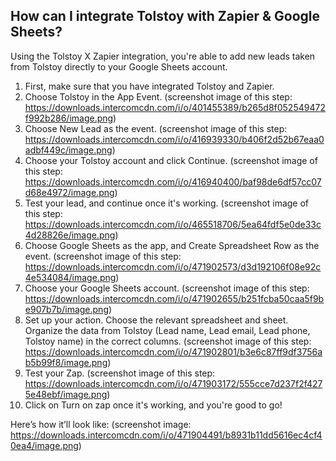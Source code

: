 ## How can I integrate Tolstoy with Zapier & Google Sheets?

Using the Tolstoy X Zapier integration, you're able to add new leads taken from Tolstoy directly to your Google Sheets account.

1. First, make sure that you have integrated Tolstoy and Zapier.
2. Choose Tolstoy in the App Event. (screenshot image of this step: https://downloads.intercomcdn.com/i/o/401455389/b265d8f052549472f992b286/image.png)
3. Choose New Lead as the event. (screenshot image of this step: https://downloads.intercomcdn.com/i/o/416939330/b406f2d52b67eaa0adbf449c/image.png)
4. Choose your Tolstoy account and click Continue. (screenshot image of this step: https://downloads.intercomcdn.com/i/o/416940400/baf98de6df57cc07d68e4972/image.png)
5. Test your lead, and continue once it's working. (screenshot image of this step: https://downloads.intercomcdn.com/i/o/465518706/5ea64fdf5e0de33c4d28826e/image.png)
6. Choose Google Sheets as the app, and Create Spreadsheet Row as the event. (screenshot image of this step: https://downloads.intercomcdn.com/i/o/471902573/d3d192106f08e92c4e534084/image.png)
7. Choose your Google Sheets account. (screenshot image of this step: https://downloads.intercomcdn.com/i/o/471902655/b251fcba50caa5f9be907b7b/image.png)
8. Set up your action. Choose the relevant spreadsheet and sheet. Organize the data from Tolstoy (Lead name, Lead email, Lead phone, Tolstoy name) in the correct columns.  (screenshot image of this step: https://downloads.intercomcdn.com/i/o/471902801/b3e6c87ff9df3756ab5b99f8/image.png)
9. Test your Zap. (screenshot image of this step: https://downloads.intercomcdn.com/i/o/471903172/555cce7d237f2f4275e48ebf/image.png)
10. Click on Turn on zap once it's working, and you're good to go!

Here’s how it’ll look like: (screenshot image: https://downloads.intercomcdn.com/i/o/471904491/b8931b11dd5616ec4cf40ea4/image.png)
